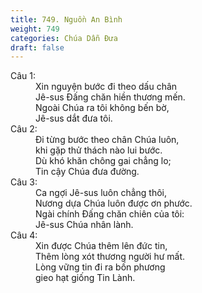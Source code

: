 ```yaml
---
title: 749. Nguồn An Bình
weight: 749
categories: Chúa Dẫn Đưa
draft: false
---
```

<dl><dt>Câu 1:</dt><dd data-verse="1">Xin nguyện bước đi theo dấu chân <br/>Jê-sus Đấng chăn hiền thương mến. <br/>Ngoài Chúa ra tôi không bến bờ, <br/>Jê-sus dắt đưa tôi. </dd><dt>Câu 2:</dt><dd data-verse="2">Đi từng bước theo chân Chúa luôn, <br/>khi gặp thử thách nào lui bước. <br/>Dù khó khăn chông gai chẳng lo; <br/>Tin cậy Chúa đưa đường. </dd><dt>Câu 3:</dt><dd data-verse="3">Ca ngợi Jê-sus luôn chẳng thôi, <br/>Nương dựa Chúa luôn được ơn phước. <br/>Ngài chính Đấng chăn chiên của tôi: <br/>Jê-sus Chúa nhân lành. </dd><dt>Câu 4:</dt><dd data-verse="4">Xin được Chúa thêm lên đức tin, <br/>Thêm lòng xót thương người hư mất. <br/>Lòng vững tin đi ra bốn phương <br/>gieo hạt giống Tin Lành. </dd></dl>
